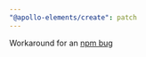 ```yaml
---
"@apollo-elements/create": patch
---
```


Workaround for an [npm bug](https://github.com/npm/cli/issues/2632)

